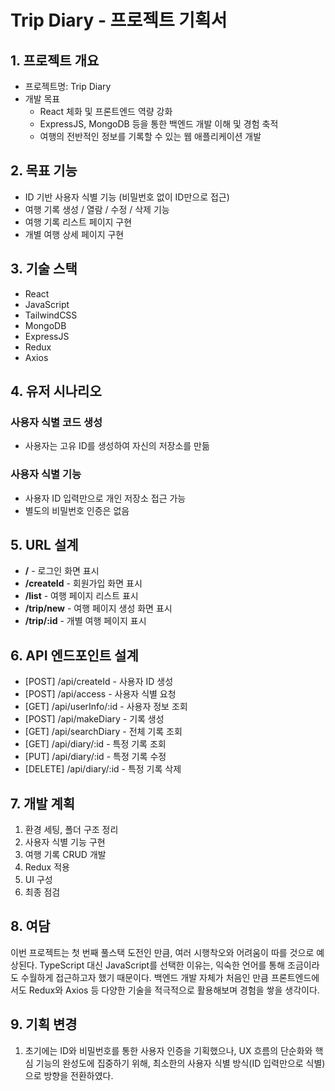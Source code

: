 # Trip Diary - 프로젝트 기획서

## 1. 프로젝트 개요

- 프로젝트명: Trip Diary
- 개발 목표
    - React 체화 및 프론트엔드 역량 강화
    - ExpressJS, MongoDB 등을 통한 백엔드 개발 이해 및 경험 축적
    - 여행의 전반적인 정보를 기록할 수 있는 웹 애플리케이션 개발

## 2. 목표 기능

- ID 기반 사용자 식별 기능 (비밀번호 없이 ID만으로 접근)
- 여행 기록 생성 / 열람 / 수정 / 삭제 기능
- 여행 기록 리스트 페이지 구현
- 개별 여행 상세 페이지 구현

## 3. 기술 스택

- React
- JavaScript
- TailwindCSS
- MongoDB
- ExpressJS
- Redux
- Axios

## 4. 유저 시나리오

### 사용자 식별 코드 생성

- 사용자는 고유 ID를 생성하여 자신의 저장소를 만듦

### 사용자 식별 기능

- 사용자 ID 입력만으로 개인 저장소 접근 가능
- 별도의 비밀번호 인증은 없음

## 5. URL 설계

- **/** - 로그인 화면 표시
- **/createId** - 회원가입 화면 표시
- **/list** - 여행 페이지 리스트 표시
- **/trip/new** - 여행 페이지 생성 화면 표시
- **/trip/:id** - 개별 여행 페이지 표시

## 6. API 엔드포인트 설계

- [POST] /api/createId - 사용자 ID 생성
- [POST] /api/access - 사용자 식별 요청
- [GET] /api/userInfo/:id - 사용자 정보 조회
- [POST] /api/makeDiary - 기록 생성
- [GET] /api/searchDiary - 전체 기록 조회
- [GET] /api/diary/:id - 특정 기록 조회
- [PUT] /api/diary/:id - 특정 기록 수정
- [DELETE] /api/diary/:id - 특정 기록 삭제

## 7. 개발 계획

1. 환경 세팅, 폴더 구조 정리
2. 사용자 식별 기능 구현
3. 여행 기록 CRUD 개발
4. Redux 적용
5. UI 구성
6. 최종 점검

## 8. 여담

이번 프로젝트는 첫 번째 풀스택 도전인 만큼, 여러 시행착오와 어려움이 따를 것으로 예상된다. TypeScript 대신 JavaScript를 선택한 이유는, 익숙한 언어를 통해 조금이라도 수월하게 접근하고자 했기 때문이다. 백엔드 개발 자체가 처음인 만큼 프론트엔드에서도 Redux와 Axios 등 다양한 기술을 적극적으로 활용해보며 경험을 쌓을 생각이다.

## 9. 기획 변경

1. 초기에는 ID와 비밀번호를 통한 사용자 인증을 기획했으나, UX 흐름의 단순화와 핵심 기능의 완성도에 집중하기 위해, 최소한의 사용자 식별 방식(ID 입력만으로 식별)으로 방향을 전환하였다.